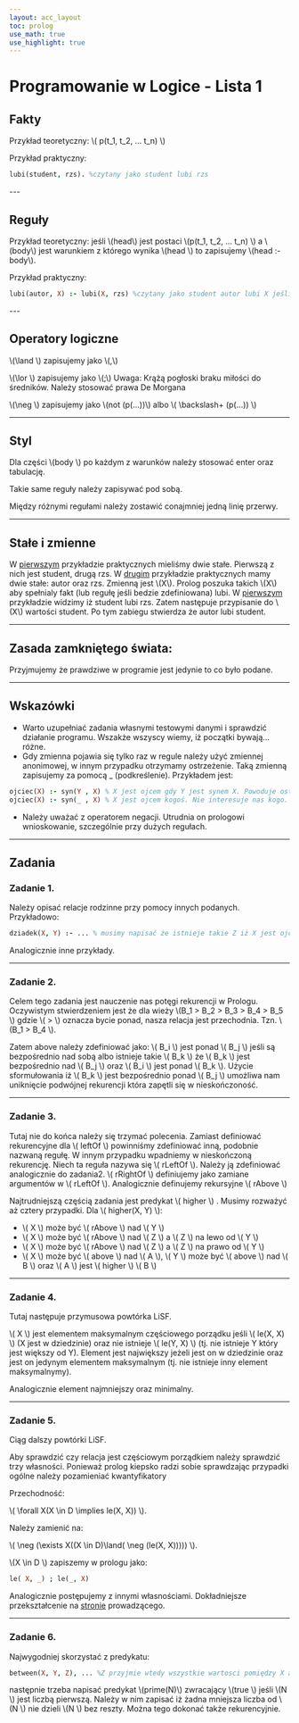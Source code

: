 ```yaml
---
layout: acc_layout
toc: prolog
use_math: true
use_highlight: true
---
```


# Programowanie w Logice - Lista 1

## Fakty

Przykład teoretyczny: \\( p(t_1, t_2, ... t_n) \\)

Przykład praktyczny:
```prolog
lubi(student, rzs). %czytany jako student lubi rzs
```
<p></p>
---

## Reguły

Przykład teoretyczny: jeśli \\(head\\) jest postaci \\(p(t_1, t_2, ... t_n) \\) a \\(body\\) jest
warunkiem z którego wynika \\(head \\) to zapisujemy \\(head :- body\\).

Przykład praktyczny:

```prolog
lubi(autor, X) :- lubi(X, rzs) %czytany jako student autor lubi X jeśli X lubi rzs
```
<p></p>
---

## Operatory logiczne

\\(\land \\) zapisujemy jako \\(,\\)

\\(\lor \\) zapisujemy jako \\(;\\) Uwaga: Krążą pogłoski braku miłości do średników. Należy stosować prawa De Morgana

\\(\neg \\) zapisujemy jako \\(not (p(...))\\) albo \\( \backslash+ (p(...)) \\)

---

## Styl

Dla części \\(body \\) po każdym z warunków należy stosować enter oraz tabulację.

Takie same reguły należy zapisywać pod sobą.

Między różnymi regułami należy zostawić conajmniej jedną linię przerwy.

---

## Stałe i zmienne

W [pierwszym](#fakty) przykładzie praktycznych mieliśmy dwie stałe. Pierwszą z nich jest student, drugą rzs.
W [drugim](#reguły) przykładzie praktycznych mamy dwie stałe: autor oraz rzs. Zmienną jest \\(X\\). Prolog poszuka takich
\\(X\\) aby spełnialy fakt (lub regułę jeśli bedzie zdefiniowana) lubi. W [pierwszym](#fakty) przykładzie widzimy iż student lubi rzs.
Zatem następuje przypisanie do \\(X\\) wartości student. Po tym zabiegu stwierdza że autor lubi student.

---

## Zasada zamkniętego świata:

Przyjmujemy że prawdziwe w programie jest jedynie to co było podane.

---

## Wskazówki

* Warto uzupełniać zadania własnymi testowymi danymi i sprawdzić działanie programu. Wszakże wszyscy wiemy, iż początki bywają... różne.
* Gdy zmienna pojawia się tylko raz w regule  należy użyć zmiennej anonimowej, w innym przypadku otrzymamy ostrzeżenie. Taką zmienną zapisujemy za pomocą _ (podkreślenie). Przykładem jest:
```prolog
ojciec(X) :- syn(Y , X) % X jest ojcem gdy Y jest synem X. Powoduje ostrzeżenie, że Y jest użyty tylko raz.
ojciec(X) :- syn(_ , X) % X jest ojcem kogoś. Nie interesuje nas kogo.
```

* Należy uważać z operatorem negacji. Utrudnia on prologowi wnioskowanie, szczególnie przy dużych regułach.

---

## Zadania

### Zadanie 1.

Należy opisać relacje rodzinne przy pomocy innych podanych. Przykładowo:
```prolog
dziadek(X, Y) :- ... % musimy napisać że istnieje takie Z iż X jest ojcem Z a Z jest ojcem Y
```
Analogicznie inne przykłady.

---

### Zadanie 2.

Celem tego zadania jest nauczenie nas potęgi rekurencji w Prologu. Oczywistym stwierdzeniem jest że dla wieży
\\(B_1 > B_2 > B_3 > B_4 > B_5 \\) gdzie \\( > \\) oznacza bycie ponad, nasza relacja jest przechodnia. Tzn. \\(B_1 > B_4 \\).

Zatem above należy zdefiniować jako:  \\( B_i \\) jest ponad \\( B_j \\) jeśli są bezpośrednio nad sobą albo istnieje takie \\( B_k \\) że \\( B_k \\) jest bezpośrednio nad \\( B_j \\) oraz \\( B_i \\) jest ponad \\( B_k \\). Użycie sformułowania iż \\( B_k \\) jest bezpośrednio ponad \\( B_j \\) umożliwa nam uniknięcie podwójnej rekurencji która zapętli się w nieskończoność.

---

### Zadanie 3.

Tutaj nie do końca należy się trzymać polecenia. Zamiast definiować rekurencyjne dla \\( leftOf \\) powinniśmy zdefiniować inną, podobnie nazwaną regułę.
W innym przypadku wpadniemy w nieskończoną rekurencję. Niech ta reguła nazywa się \\( rLeftOf \\). Należy ją zdefiniować analogicznie do zadania2.
\\( rRightOf \\) definiujemy jako zamiane argumentów w  \\( rLeftOf \\). Analogicznie definujemy rekursyjne \\( rAbove \\)

Najtrudniejszą częścią zadania jest predykat \\( higher \\) . Musimy rozważyć aż cztery przypadki. Dla \\( higher(X, Y) \\):
* \\( X \\) może być \\( rAbove \\) nad \\( Y \\)
* \\( X \\) może być \\( rAbove \\) nad \\( Z \\) a \\( Z \\) na lewo od \\( Y \\)
* \\( X \\) może być \\( rAbove \\) nad \\( Z \\) a \\( Z \\) na prawo od \\( Y \\)
* \\( X \\) może być \\( above \\) nad \\( A \\), \\( Y \\) może być \\( above \\) nad \\( B \\) oraz  \\( A \\) jest \\( higher \\) \\( B \\)

---

### Zadanie 4.

Tutaj następuje przymusowa powtórka LiSF.

\\( X \\) jest elementem maksymalnym częściowego porządku jeśli \\( le(X, X) \\) (X jest w dziedzinie)
oraz nie istnieje \\( le(Y, X) \\) (tj. nie istnieje Y który jest większy od Y).
Element jest największy jeżeli jest on w dziedzinie oraz jest on jedynym elementem maksymalnym (tj. nie istnieje inny element maksymalnymy).

Analogicznie element najmniejszy oraz minimalny.

---

### Zadanie 5.

Ciąg dalszy powtórki LiSF.

Aby sprawdzić czy relacja jest częściowym porządkiem należy sprawdzić trzy własności. Ponieważ prolog kiepsko radzi sobie sprawdzając przypadki ogólne
należy pozamieniać kwantyfikatory

Przechodność:

\\( \forall X(X \in D \implies le(X, X)) \\).

Należy zamienić na:

\\( \neg (\exists X((X \in D)\land( \neg (le(X, X))))) \\).

\\(X \in D \\) zapiszemy w prologu jako:
```prolog
le( X, _) ; le(_, X)
```

Analogicznie postępujemy z innymi własnościami. Dokładniejsze przekształcenie na [stronie](http://ki.pwr.edu.pl/kobylanski/dydaktyka/page6/page2/index.html) prowadzącego.

---

### Zadanie 6.

Najwygodniej skorzystać z predykatu:
```prolog
between(X, Y, Z), ... %Z przyjmie wtedy wszystkie wartosci pomiędzy X a Y (włącznie!)
```
następnie trzeba napisać predykat \\(prime(N)\\) zwracający \\(true \\) jeśli \\(N \\) jest liczbą pierwszą. Należy w nim zapisać iż żadna mniejsza liczba od \\(N \\) nie dzieli \\(N \\) bez reszty.
Można tego dokonać także rekurencyjnie.

